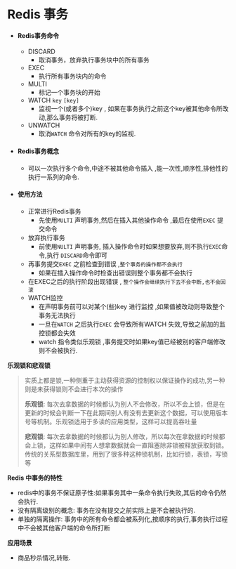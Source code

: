 # Redis 事务

-   #### Redis事务命令

    -   DISCARD 
        -   取消事务，放弃执行事务块中的所有事务
    -   EXEC 
        -   执行所有事务块内的命令
    -   MULTI 
        -   标记一个事务块的开始
    -   WATCH `key` `[key]`
        -   监视一个(或者多个)key , 如果在事务执行之前这个key被其他命令所改动,那么事务将被打断.
    -   UNWATCH
        -   取消`WATCH` 命令对所有的key的监视.

    

-   #### **Redis事务概念**

    -   可以一次执行多个命令,中途不被其他命令插入 ,能一次性,顺序性,排他性的执行一系列的命令.

-   #### **使用方法**

    -   正常进行Redis事务
        -   先使用`MULTI` 声明事务,然后在插入其他操作命令 ,最后在使用`EXEC` 提交命令
    -   放弃执行事务
        -   前使用`NULTI` 声明事务, 插入操作命令时如果想要放弃,则不执行`EXEC`命令,执行 `DISCARD`命令即可
    -   再事务提交`EXEC` 之前检查到错误 ,`整个事务的操作都不会执行`
        -   如果在插入操作命令时检查出错误则整个事务都不会执行
    -   在EXEC之后的执行阶段出现错误 , `整个操作会继续执行下去不会中断,也不会回滚`
    -   WATCH监控
        -   在声明事务前可以对某个(些)key 进行监控 ,如果值被改动则导致整个事务无法执行
        -   一旦在`WATCH` 之后执行`EXEC` 会导致所有WATCH 失效,导致之前加的监控锁都会失效
        -   watch 指令类似乐观锁 ,事务提交时如果key值已经被别的客户端修改则不会被执行.

**乐观锁和悲观锁**

>   实质上都是锁,一种侧重于主动获得资源的控制权以保证操作的成功,另一种则是未获得锁则不会进行本次的操作
>
>   **乐观锁**: 每次去拿数据的时候都认为别人不会修改，所以不会上锁，但是在更新的时候会判断一下在此期间别人有没有去更新这个数据，可以使用版本号等机制。乐观锁适用于多读的应用类型，这样可以提高吞吐量
>
>   **悲观锁**: 每次去拿数据的时候都认为别人修改，所以每次在拿数据的时候都会上锁，这样如果中间有人想拿数据就会一直阻塞除非锁被释放获取到锁。传统的关系型数据库里，用到了很多种这种锁机制，比如行锁，表锁，写锁等

**Redis 中事务的特性**

-   redis中的事务不保证原子性:如果事务其中一条命令执行失败,其后的命令仍然会执行.
-   没有隔离级别的概念: 事务在没有提交之前实际上是不会被执行的.
-   单独的隔离操作: 事务中的所有命令都会被系列化,按顺序的执行,事务执行过程中不会被其他客户端的命令所打断

**应用场景**

-   商品秒杀情况,转账.



